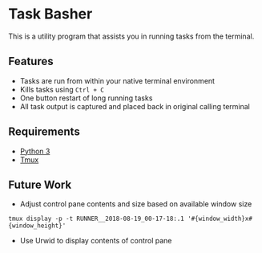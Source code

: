 # Task Basher
This is a utility program that assists you in running tasks from the terminal.

## Features
- Tasks are run from within your native terminal environment
- Kills tasks using `Ctrl + C`
- One button restart of long running tasks
- All task output is captured and placed back in original calling terminal


## Requirements
- [Python 3](https://docs.python-guide.org/starting/installation/)
- [Tmux](https://hackernoon.com/a-gentle-introduction-to-tmux-8d784c404340)


## Future Work

- Adjust control pane contents and size based on available window size
```
tmux display -p -t RUNNER__2018-08-19_00-17-18:.1 '#{window_width}x#{window_height}'
```
- Use Urwid to display contents of control pane